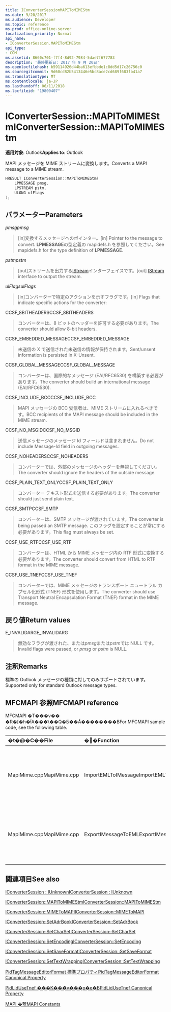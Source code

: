 ```yaml
---
title: IConverterSessionMAPIToMIMEStm
ms.date: 9/20/2017
ms.audience: Developer
ms.topic: reference
ms.prod: office-online-server
localization_priority: Normal
api_name:
- IConverterSession.MAPIToMIMEStm
api_type:
- COM
ms.assetid: 8660c701-f7f4-8d92-7984-5dae7f677783
description: '最終更新日: 2017 年 9 月 20日'
ms.openlocfilehash: b59114926d44ba613efbbde1c8dd5d17c26756c0
ms.sourcegitcommit: 9d60cd82b5413446e5bc8ace2cd689f683fb41a7
ms.translationtype: MT
ms.contentlocale: ja-JP
ms.lasthandoff: 06/11/2018
ms.locfileid: "19800407"
---
```

# <a name="iconvertersessionmapitomimestm"></a><span data-ttu-id="99a37-103">IConverterSession::MAPIToMIMEStm</span><span class="sxs-lookup"><span data-stu-id="99a37-103">IConverterSession::MAPIToMIMEStm</span></span>
 
  
<span data-ttu-id="99a37-104">**適用対象**: Outlook</span><span class="sxs-lookup"><span data-stu-id="99a37-104">**Applies to**: Outlook</span></span> 
  
<span data-ttu-id="99a37-105">MAPI メッセージを MIME ストリームに変換します。</span><span class="sxs-lookup"><span data-stu-id="99a37-105">Converts a MAPI message to a MIME stream.</span></span>
  
```cpp
HRESULT IConverterSession::MAPIToMIMEStm( 
    LPMESSAGE pmsg, 
    LPSTREAM pstm, 
    ULONG ulFlags 
);
```

## <a name="parameters"></a><span data-ttu-id="99a37-106">パラメーター</span><span class="sxs-lookup"><span data-stu-id="99a37-106">Parameters</span></span>

 <span data-ttu-id="99a37-107">_pmsg_</span><span class="sxs-lookup"><span data-stu-id="99a37-107">_pmsg_</span></span>
  
> <span data-ttu-id="99a37-108">[in]変換するメッセージへのポインター。</span><span class="sxs-lookup"><span data-stu-id="99a37-108">[in] Pointer to the message to convert.</span></span> <span data-ttu-id="99a37-109">**LPMESSAGE**の型定義の mapidefs.h を参照してください。</span><span class="sxs-lookup"><span data-stu-id="99a37-109">See mapidefs.h for the type definition of **LPMESSAGE**.</span></span>
    
 <span data-ttu-id="99a37-110">_pstm_</span><span class="sxs-lookup"><span data-stu-id="99a37-110">_pstm_</span></span>
  
> <span data-ttu-id="99a37-111">[out]ストリームを出力する[IStream](http://msdn.microsoft.com/en-us/library/aa380034%28VS.85%29.aspx)インターフェイスです。</span><span class="sxs-lookup"><span data-stu-id="99a37-111">[out] [IStream](http://msdn.microsoft.com/en-us/library/aa380034%28VS.85%29.aspx) interface to output the stream.</span></span> 
    
 <span data-ttu-id="99a37-112">_ulFlags_</span><span class="sxs-lookup"><span data-stu-id="99a37-112">_ulFlags_</span></span>
  
>  <span data-ttu-id="99a37-113">[in]コンバーターで特定のアクションを示すフラグです。</span><span class="sxs-lookup"><span data-stu-id="99a37-113">[in] Flags that indicate specific actions for the converter:</span></span> 
    
<span data-ttu-id="99a37-114">CCSF_8BITHEADERS</span><span class="sxs-lookup"><span data-stu-id="99a37-114">CCSF_8BITHEADERS</span></span>
  
> <span data-ttu-id="99a37-115">コンバーターは、8 ビットのヘッダーを許可する必要があります。</span><span class="sxs-lookup"><span data-stu-id="99a37-115">The converter should allow 8-bit headers.</span></span>
    
<span data-ttu-id="99a37-116">CCSF_EMBEDDED_MESSAGE</span><span class="sxs-lookup"><span data-stu-id="99a37-116">CCSF_EMBEDDED_MESSAGE</span></span>
  
> <span data-ttu-id="99a37-117">未送信の X で送信された未送信の情報が保持されます。</span><span class="sxs-lookup"><span data-stu-id="99a37-117">Sent/unsent information is persisted in X-Unsent.</span></span>
    
<span data-ttu-id="99a37-118">CCSF_GLOBAL_MESSAGE</span><span class="sxs-lookup"><span data-stu-id="99a37-118">CCSF_GLOBAL_MESSAGE</span></span>
  
> <span data-ttu-id="99a37-119">コンバーターは、国際的なメッセージ (EAI/RFC6530) を構築する必要があります。</span><span class="sxs-lookup"><span data-stu-id="99a37-119">The converter should build an international message (EAI/RFC6530).</span></span>
    
<span data-ttu-id="99a37-120">CCSF_INCLUDE_BCC</span><span class="sxs-lookup"><span data-stu-id="99a37-120">CCSF_INCLUDE_BCC</span></span>
  
> <span data-ttu-id="99a37-121">MAPI メッセージの BCC 受信者は、MIME ストリームに入れるべきです。</span><span class="sxs-lookup"><span data-stu-id="99a37-121">BCC recipients of the MAPI message should be included in the MIME stream.</span></span>
    
<span data-ttu-id="99a37-122">CCSF_NO_MSGID</span><span class="sxs-lookup"><span data-stu-id="99a37-122">CCSF_NO_MSGID</span></span>
  
> <span data-ttu-id="99a37-123">送信メッセージのメッセージ Id フィールドは含まれません。</span><span class="sxs-lookup"><span data-stu-id="99a37-123">Do not include Message-Id field in outgoing messages.</span></span>
    
<span data-ttu-id="99a37-124">CCSF_NOHEADERS</span><span class="sxs-lookup"><span data-stu-id="99a37-124">CCSF_NOHEADERS</span></span>
  
> <span data-ttu-id="99a37-125">コンバーターでは、外部のメッセージのヘッダーを無視してください。</span><span class="sxs-lookup"><span data-stu-id="99a37-125">The converter should ignore the headers of the outside message.</span></span>
    
<span data-ttu-id="99a37-126">CCSF_PLAIN_TEXT_ONLY</span><span class="sxs-lookup"><span data-stu-id="99a37-126">CCSF_PLAIN_TEXT_ONLY</span></span>
  
> <span data-ttu-id="99a37-127">コンバーター テキスト形式を送信する必要があります。</span><span class="sxs-lookup"><span data-stu-id="99a37-127">The converter should just send plain text.</span></span>
    
<span data-ttu-id="99a37-128">CCSF_SMTP</span><span class="sxs-lookup"><span data-stu-id="99a37-128">CCSF_SMTP</span></span>
  
> <span data-ttu-id="99a37-129">コンバーターは、SMTP メッセージが渡されています。</span><span class="sxs-lookup"><span data-stu-id="99a37-129">The converter is being passed an SMTP message.</span></span> <span data-ttu-id="99a37-130">このフラグを設定することが常にする必要があります。</span><span class="sxs-lookup"><span data-stu-id="99a37-130">This flag must always be set.</span></span>
    
<span data-ttu-id="99a37-131">CCSF_USE_RTF</span><span class="sxs-lookup"><span data-stu-id="99a37-131">CCSF_USE_RTF</span></span>
  
> <span data-ttu-id="99a37-132">コンバーターは、HTML から MIME メッセージ内の RTF 形式に変換する必要があります。</span><span class="sxs-lookup"><span data-stu-id="99a37-132">The converter should convert from HTML to RTF format in the MIME message.</span></span>
    
<span data-ttu-id="99a37-133">CCSF_USE_TNEF</span><span class="sxs-lookup"><span data-stu-id="99a37-133">CCSF_USE_TNEF</span></span>
  
> <span data-ttu-id="99a37-134">コンバーターでは、MIME メッセージのトランスポート ニュートラル カプセル化形式 (TNEF) 形式を使用します。</span><span class="sxs-lookup"><span data-stu-id="99a37-134">The converter should use Transport Neutral Encapsulation Format (TNEF) format in the MIME message.</span></span>
    
## <a name="return-values"></a><span data-ttu-id="99a37-135">戻り値</span><span class="sxs-lookup"><span data-stu-id="99a37-135">Return values</span></span>

<span data-ttu-id="99a37-136">E_INVALIDARG</span><span class="sxs-lookup"><span data-stu-id="99a37-136">E_INVALIDARG</span></span>
  
> <span data-ttu-id="99a37-137">無効なフラグが渡された、または*pmsg*または*pstm*では NULL です。</span><span class="sxs-lookup"><span data-stu-id="99a37-137">Invalid flags were passed, or  *pmsg*  or  *pstm*  is NULL.</span></span> 
    
## <a name="remarks"></a><span data-ttu-id="99a37-138">注釈</span><span class="sxs-lookup"><span data-stu-id="99a37-138">Remarks</span></span>

<span data-ttu-id="99a37-139">標準の Outlook メッセージの種類に対してのみサポートされています。</span><span class="sxs-lookup"><span data-stu-id="99a37-139">Supported only for standard Outlook message types.</span></span>
  
## <a name="mfcmapi-reference"></a><span data-ttu-id="99a37-140">MFCMAPI 参照</span><span class="sxs-lookup"><span data-stu-id="99a37-140">MFCMAPI reference</span></span>

<span data-ttu-id="99a37-141">MFCMAPI �T���v�� �R�[�h�ł́A���̕\��Q�Ƃ��Ă��������B</span><span class="sxs-lookup"><span data-stu-id="99a37-141">For MFCMAPI sample code, see the following table.</span></span>
  
|<span data-ttu-id="99a37-142">**�t�@�C��**</span><span class="sxs-lookup"><span data-stu-id="99a37-142">**File**</span></span>|<span data-ttu-id="99a37-143">**�֐�**</span><span class="sxs-lookup"><span data-stu-id="99a37-143">**Function**</span></span>|<span data-ttu-id="99a37-144">**�R�����g**</span><span class="sxs-lookup"><span data-stu-id="99a37-144">**Comment**</span></span>|
|:-----|:-----|:-----|
|<span data-ttu-id="99a37-145">MapiMime.cpp</span><span class="sxs-lookup"><span data-stu-id="99a37-145">MapiMime.cpp</span></span>  <br/> |<span data-ttu-id="99a37-146">ImportEMLToIMessage</span><span class="sxs-lookup"><span data-stu-id="99a37-146">ImportEMLToIMessage</span></span>  <br/> |<span data-ttu-id="99a37-147">MFCMAPI では、MimeToMAPI を使用して、MAPI メッセージを EML ファイルに変換します。</span><span class="sxs-lookup"><span data-stu-id="99a37-147">MFCMAPI uses MimeToMAPI to convert an EML file to a MAPI message.</span></span>  <br/> |
|<span data-ttu-id="99a37-148">MapiMime.cpp</span><span class="sxs-lookup"><span data-stu-id="99a37-148">MapiMime.cpp</span></span>  <br/> |<span data-ttu-id="99a37-149">ExportIMessageToEML</span><span class="sxs-lookup"><span data-stu-id="99a37-149">ExportIMessageToEML</span></span>  <br/> |<span data-ttu-id="99a37-150">MFCMAPI では、MAPIToMIMEStm を使用して、MAPI メッセージを EML ファイルに変換します。</span><span class="sxs-lookup"><span data-stu-id="99a37-150">MFCMAPI uses MAPIToMIMEStm to convert a MAPI message to an EML file.</span></span>  <br/> |
   
## <a name="see-also"></a><span data-ttu-id="99a37-151">関連項目</span><span class="sxs-lookup"><span data-stu-id="99a37-151">See also</span></span>



[<span data-ttu-id="99a37-152">IConverterSession : IUnknown</span><span class="sxs-lookup"><span data-stu-id="99a37-152">IConverterSession : IUnknown</span></span>](iconvertersessioniunknown.md)
  
[<span data-ttu-id="99a37-153">IConverterSession::MAPIToMIMEStm</span><span class="sxs-lookup"><span data-stu-id="99a37-153">IConverterSession::MAPIToMIMEStm</span></span>](iconvertersession-mapitomimestm.md)
  
[<span data-ttu-id="99a37-154">IConverterSession::MIMEToMAPI</span><span class="sxs-lookup"><span data-stu-id="99a37-154">IConverterSession::MIMEToMAPI</span></span>](iconvertersession-mimetomapi.md)
  
[<span data-ttu-id="99a37-155">IConverterSession::SetAdrBook</span><span class="sxs-lookup"><span data-stu-id="99a37-155">IConverterSession::SetAdrBook</span></span>](iconvertersession-setadrbook.md)
  
[<span data-ttu-id="99a37-156">IConverterSession::SetCharSet</span><span class="sxs-lookup"><span data-stu-id="99a37-156">IConverterSession::SetCharSet</span></span>](iconvertersession-setcharset.md)
  
[<span data-ttu-id="99a37-157">IConverterSession::SetEncoding</span><span class="sxs-lookup"><span data-stu-id="99a37-157">IConverterSession::SetEncoding</span></span>](iconvertersession-setencoding.md)
  
[<span data-ttu-id="99a37-158">IConverterSession::SetSaveFormat</span><span class="sxs-lookup"><span data-stu-id="99a37-158">IConverterSession::SetSaveFormat</span></span>](iconvertersession-setsaveformat.md)
  
[<span data-ttu-id="99a37-159">IConverterSession::SetTextWrapping</span><span class="sxs-lookup"><span data-stu-id="99a37-159">IConverterSession::SetTextWrapping</span></span>](iconvertersession-settextwrapping.md)
  
[<span data-ttu-id="99a37-160">PidTagMessageEditorFormat 標準プロパティ</span><span class="sxs-lookup"><span data-stu-id="99a37-160">PidTagMessageEditorFormat Canonical Property</span></span>](pidtagmessageeditorformat-canonical-property.md)
  
[<span data-ttu-id="99a37-161">PidLidUseTnef ���K���̃v���p�e�B</span><span class="sxs-lookup"><span data-stu-id="99a37-161">PidLidUseTnef Canonical Property</span></span>](pidlidusetnef-canonical-property.md)


[<span data-ttu-id="99a37-162">MAPI �萔</span><span class="sxs-lookup"><span data-stu-id="99a37-162">MAPI Constants</span></span>](mapi-constants.md)

